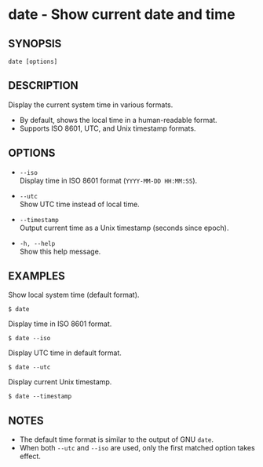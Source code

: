 # date - Show current date and time

## SYNOPSIS

    date [options]


## DESCRIPTION

Display the current system time in various formats.

- By default, shows the local time in a human-readable format.
- Supports ISO 8601, UTC, and Unix timestamp formats.


## OPTIONS

- `--iso`  
  Display time in ISO 8601 format (`YYYY-MM-DD HH:MM:SS`).

- `--utc`  
  Show UTC time instead of local time.

- `--timestamp`  
  Output current time as a Unix timestamp (seconds since epoch).

- `-h, --help`  
  Show this help message.


## EXAMPLES

Show local system time (default format).

```shell
$ date
```

Display time in ISO 8601 format.

```shell
$ date --iso
```

Display UTC time in default format.

```shell
$ date --utc
```

Display current Unix timestamp.

```shell
$ date --timestamp
```


## NOTES

- The default time format is similar to the output of GNU `date`.
- When both `--utc` and `--iso` are used, only the first matched option takes effect.
